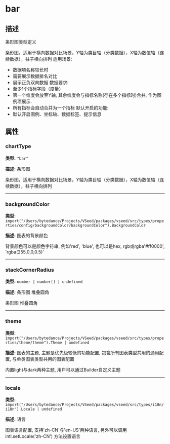 # bar
## 描述
条形图类型定义

条形图，适用于横向数据对比场景，Y轴为类目轴（分类数据），X轴为数值轴（连续数据），柱子横向排列
适用场景:
- 数据项名称较长时
- 需要展示数据排名对比
- 展示正负双向数据
数据要求:
- 至少1个指标字段（度量）
- 第一个维度会放至Y轴, 其余维度会与指标名称(存在多个指标时)合并, 作为图例项展示.
- 所有指标会自动合并为一个指标
默认开启的功能:
- 默认开启图例、坐标轴、数据标签、提示信息


## 属性

### chartType

**类型:** `"bar"`

**描述:**
条形图

条形图，适用于横向数据对比场景，Y轴为类目轴（分类数据），X轴为数值轴（连续数据），柱子横向排列

---

### backgroundColor

**类型:** `import("/Users/bytedance/Projects/VSeed/packages/vseed/src/types/properties/config/backgroundColor/backgroundColor").BackgroundColor`

**描述:**
图表的背景颜色

背景颜色可以是颜色字符串, 例如'red', 'blue', 也可以是hex, rgb或rgba'#ff0000', 'rgba(255,0,0,0.5)'

---

### stackCornerRadius

**类型:** `number | number[] | undefined`

**描述:**
条形图 堆叠圆角

条形图 堆叠圆角

---

### theme

**类型:** `import("/Users/bytedance/Projects/VSeed/packages/vseed/src/types/properties/theme/theme").Theme | undefined`

**描述:**
图表的主题, 主题是优先级较低的功能配置, 包含所有图表类型共用的通用配置, 与单类图表类型共用的图表配置

内置light与dark两种主题, 用户可以通过Builder自定义主题

---

### locale

**类型:** `import("/Users/bytedance/Projects/VSeed/packages/vseed/src/types/i18n/i18n").Locale | undefined`

**描述:**
语言

图表语言配置, 支持'zh-CN'与'en-US'两种语言, 另外可以调用 intl.setLocale('zh-CN') 方法设置语言